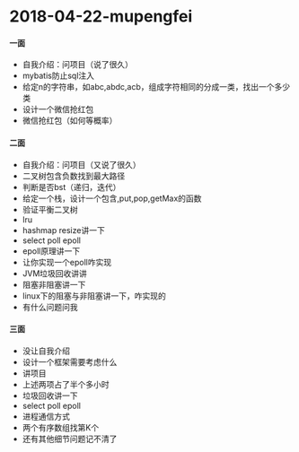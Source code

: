 # 2018-04-22-mupengfei

#### 一面



* 自我介绍：问项目（说了很久）
* mybatis防止sql注入
* 给定n的字符串，如abc,abdc,acb，组成字符相同的分成一类，找出一个多少类
* 设计一个微信抢红包
* 微信抢红包（如何等概率）



#### 二面



* 自我介绍：问项目（又说了很久）
* 二叉树包含负数找到最大路径
* 判断是否bst（递归，迭代）
* 给定一个栈，设计一个包含,put,pop,getMax的函数
* 验证平衡二叉树
* lru
* hashmap resize讲一下
* select poll epoll
* epoll原理讲一下
* 让你实现一个epoll咋实现
* JVM垃圾回收讲讲
* 阻塞非阻塞讲一下
* linux下的阻塞与非阻塞讲一下，咋实现的
* 有什么问题问我



#### 三面



* 没让自我介绍
* 设计一个框架需要考虑什么
* 讲项目
* 上述两项占了半个多小时
* 垃圾回收讲一下
* select poll epoll
* 进程通信方式
* 两个有序数组找第K个
* 还有其他细节问题记不清了

